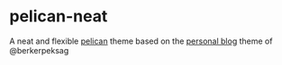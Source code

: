 pelican-neat
============

A neat and flexible [pelican](http://docs.getpelican.com) theme based
on the [personal blog](https://github.com/berkerpeksag/berkerpeksag) 
theme of @berkerpeksag
